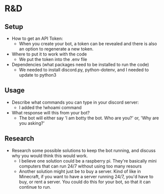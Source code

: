 # R&D

## Setup
* How to get an API Token:
  * When you create your bot, a token can be revealed and there is also an option to regenerate a new token.
* Where to put it to work with the code 
  * We put the token into the .env file
* Dependencies (what packages need to be installed to run the code)
  * We needed to install discord.py, python-dotenv, and I needed to update to python3


## Usage
* Describe what commands you can type in your discord server:
  * I added the !whoami command
* What response will this from your bot?
  * The bot will either say 'I am botty the bot. Who are you?' or, 'Why are you asking?'

## Research 
* Research some possible solutions to keep the bot running, and discuss why you would think this would work.
  * I believe one solution could be a raspberry pi. They're basically mini computers that can run 24/7 without using too many resours
  * Another solution might just be to buy a server. Kind of like in Minecraft, if you want to have a server running 24/7, you'd have to buy, or rent a server. You could do this for your bot, so that it can continue to run. 
